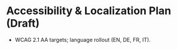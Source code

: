 # Accessibility & Localization Plan (Draft)

- WCAG 2.1 AA targets; language rollout (EN, DE, FR, IT).
